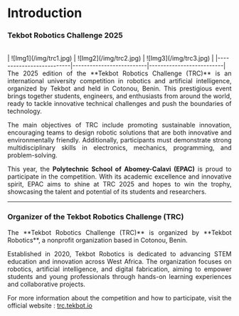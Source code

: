 # Introduction

### Tekbot Robotics Challenge 2025

<br />
| ![Img1](/img/trc1.jpg) | ![Img2](/img/trc2.jpg) | ![Img3](/img/trc3.jpg) |
|--------------------------|--------------------------|--------------------------|
<br />

<div align="justify">
The 2025 edition of the **Tekbot Robotics Challenge (TRC)** is an international university competition in robotics and artificial intelligence, organized by Tekbot and held in Cotonou, Benin. This prestigious event brings together students, engineers, and enthusiasts from around the world, ready to tackle innovative technical challenges and push the boundaries of technology.

The main objectives of TRC include promoting sustainable innovation, encouraging teams to design robotic solutions that are both innovative and environmentally friendly. Additionally, participants must demonstrate strong multidisciplinary skills in electronics, mechanics, programming, and problem-solving.

This year, the **Polytechnic School of Abomey-Calavi (EPAC)** is proud to participate in the competition. With its academic excellence and innovative spirit, EPAC aims to shine at TRC 2025 and hopes to win the trophy, showcasing the talent and potential of its students and researchers.
</div>

---

### Organizer of the Tekbot Robotics Challenge (TRC)
<div align="justify">
The **Tekbot Robotics Challenge (TRC)** is organized by **Tekbot Robotics**, a nonprofit organization based in Cotonou, Benin.

Established in 2020, Tekbot Robotics is dedicated to advancing STEM education and innovation across West Africa. The organization focuses on robotics, artificial intelligence, and digital fabrication, aiming to empower students and young professionals through hands-on learning experiences and collaborative projects.

For more information about the competition and how to participate, visit the official website : [trc.tekbot.io](https://trc.tekbot.io/)
</div>